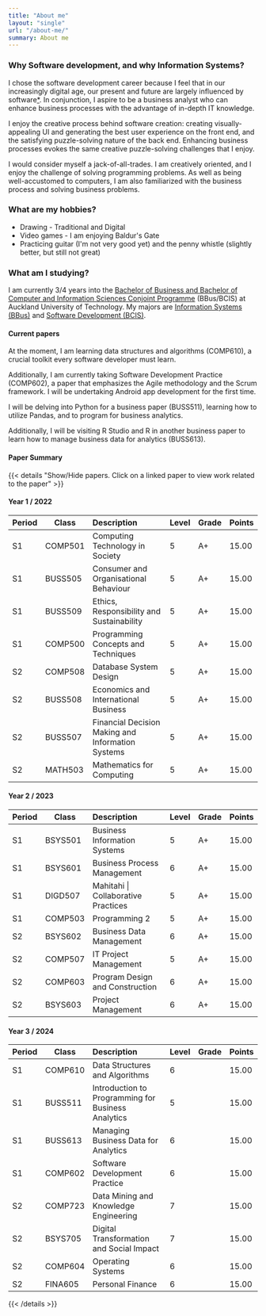 ```yaml
---
title: "About me"
layout: "single"
url: "/about-me/"
summary: About me
---
```


### Why Software development, and why Information Systems?

I chose the software development career because I feel that in our increasingly digital age, our present and future are largely influenced by software[*](/posts/about/). In conjunction, I aspire to be a business analyst who can enhance business processes with the advantage of in-depth IT knowledge.

I enjoy the creative process behind software creation: creating visually-appealing UI and generating the best user experience on the front end, and the satisfying puzzle-solving nature of the back end. Enhancing business processes evokes the same creative puzzle-solving challenges that I enjoy.

I would consider myself a jack-of-all-trades. I am creatively oriented, and I enjoy the challenge of solving programming problems. As well as being well-accustomed to computers, I am also familiarized with the business process and solving business problems.

### What are my hobbies?

- Drawing - Traditional and Digital
- Video games - I am enjoying Baldur's Gate
- Practicing guitar (I'm not very good yet) and the penny whistle (slightly better, but still not great)

### What am I studying?

I am currently 3/4 years into the [Bachelor of Business and Bachelor of Computer and Information Sciences Conjoint Programme](https://www.aut.ac.nz/courses/bachelor-of-business-and-bachelor-of-computer-and-information-sciences-conjoint?source=/business) (BBus/BCIS) at Auckland University of Technology. My majors are [Information Systems (BBus)](https://www.aut.ac.nz/study/study-options/business/courses/bachelor-of-business/business-information-systems-major) and [Software Development (BCIS)](https://www.aut.ac.nz/study/study-options/engineering-computer-and-mathematical-sciences/courses/bachelor-of-computer-and-information-sciences/software-development-major).

#### Current papers

At the moment, I am learning data structures and algorithms (COMP610), a crucial toolkit every software developer must learn.

Additionally, I am currently taking Software Development Practice (COMP602), a paper that emphasizes the Agile methodology and the Scrum framework. I will be undertaking Android app development for the first time.

I will be delving into Python for a business paper (BUSS511), learning how to utilize Pandas, and to program for business analytics.

Additionally, I will be visiting R Studio and R in another business paper to learn how to manage business data for analytics (BUSS613).

#### Paper Summary

{{< details "Show/Hide papers. Click on a linked paper to view work related to the paper" >}}

#### Year 1 / 2022

| Period | Class      | Description                                         | Level | Grade | Points |
|--------|------------|:-----------------------------------------------------|-------|-------|--------|
| S1     | COMP501 | Computing   Technology in Society                   | 5     | A+    | 15.00  |
| S1     | BUSS505 | Consumer   and Organisational Behaviour             | 5     | A+    | 15.00  |
| S1     | BUSS509 | Ethics,   Responsibility and Sustainability         | 5     | A+    | 15.00  |
| S1     | COMP500 | Programming   Concepts and Techniques               | 5     | A+    | 15.00  |
| S2     | COMP508 | Database   System Design                            | 5     | A+    | 15.00  |
| S2     | BUSS508 | Economics   and International Business              | 5     | A+    | 15.00  |
| S2     | BUSS507 | Financial   Decision Making and Information Systems | 5     | A+    | 15.00  |
| S2     | MATH503 | Mathematics   for Computing                         | 5     | A+    | 15.00  |

#### Year 2 / 2023

| Period | Class      | Description                         | Level | Grade | Points |
|--------|------------|:-------------------------------------|-------|-------|--------|
| S1     | BSYS501 | Business Information Systems        | 5     | A+    | 15.00  |
| S1     | BSYS601 | Business Process Management         | 6     | A+    | 15.00  |
| S1     | DIGD507 | Mahitahi \| Collaborative Practices | 5     | A+    | 15.00  |
| S1     | COMP503 | Programming 2                       | 5     | A+    | 15.00  |
| S2     | BSYS602 | Business Data Management            | 6     | A+    | 15.00  |
| S2     | COMP507 | IT Project Management               | 5     | A+    | 15.00  |
| S2     | COMP603 | Program Design and Construction     | 6     | A+    | 15.00  |
| S2     | BSYS603 | Project Management                  | 6     | A+    | 15.00  |

#### Year 3 / 2024

| Period | Class        | Description                                        | Level | Grade | Points |
|--------|--------------|:----------------------------------------------------|-------|-------|--------|
| S1     | COMP610 | Data Structures and Algorithms                     | 6     |       | 15.00  |
| S1     | BUSS511 | Introduction to Programming for Business Analytics | 5     |       | 15.00  |
| S1     | BUSS613 | Managing Business Data for Analytics               | 6     |       | 15.00  |
| S1     | COMP602 | Software Development Practice                      | 6     |       | 15.00  |
| S2     | COMP723 | Data Mining and Knowledge Engineering              | 7     |       | 15.00  |
| S2     | BSYS705 | Digital Transformation and Social Impact           | 7     |       | 15.00  |
| S2     | COMP604 | Operating Systems                                  | 6     |       | 15.00  |
| S2     | FINA605 | Personal Finance                                   | 6     |       | 15.00  |

{{< /details >}}
